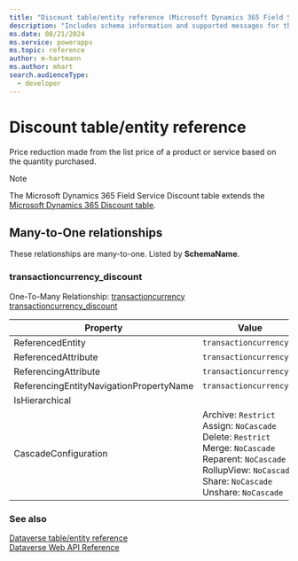 ```yaml
---
title: "Discount table/entity reference (Microsoft Dynamics 365 Field Service)"
description: "Includes schema information and supported messages for the Discount table/entity with Microsoft Dynamics 365 Field Service."
ms.date: 08/21/2024
ms.service: powerapps
ms.topic: reference
author: m-hartmann
ms.author: mhart
search.audienceType: 
  - developer
---
```


# Discount table/entity reference

Price reduction made from the list price of a product or service based on the quantity purchased.

> [!NOTE]
> The Microsoft Dynamics 365 Field Service Discount table extends the [Microsoft Dynamics 365 Discount table](/dynamics365/developer/entities/discount).




## Many-to-One relationships

These relationships are many-to-one. Listed by **SchemaName**.

### <a name="BKMK_transactioncurrency_discount"></a> transactioncurrency_discount

One-To-Many Relationship: [transactioncurrency transactioncurrency_discount](transactioncurrency.md#BKMK_transactioncurrency_discount)

|Property|Value|
|---|---|
|ReferencedEntity|`transactioncurrency`|
|ReferencedAttribute|`transactioncurrencyid`|
|ReferencingAttribute|`transactioncurrencyid`|
|ReferencingEntityNavigationPropertyName|`transactioncurrencyid`|
|IsHierarchical||
|CascadeConfiguration|Archive: `Restrict`<br />Assign: `NoCascade`<br />Delete: `Restrict`<br />Merge: `NoCascade`<br />Reparent: `NoCascade`<br />RollupView: `NoCascade`<br />Share: `NoCascade`<br />Unshare: `NoCascade`|



### See also

[Dataverse table/entity reference](../about-entity-reference.md)  
[Dataverse Web API Reference](/power-apps/developer/data-platform/webapi/reference/about)   


